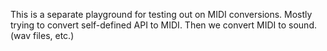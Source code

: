 This is a separate playground for testing out on MIDI conversions.
Mostly trying to convert self-defined API to MIDI. Then we convert MIDI to sound. (wav files, etc.)
